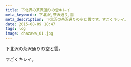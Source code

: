 ```yaml
---
title: 下北沢の茶沢通りの雲キレイ
meta_keywords: 下北沢,茶沢通り,雲
meta_description: 下北沢の茶沢通りの空と雲です。すごくキレイ。
date: 2015-08-09 18:47
tags: log
image: chazawa_01.jpg
---
```


下北沢の茶沢通りの空と雲。

すごくキレイ。

